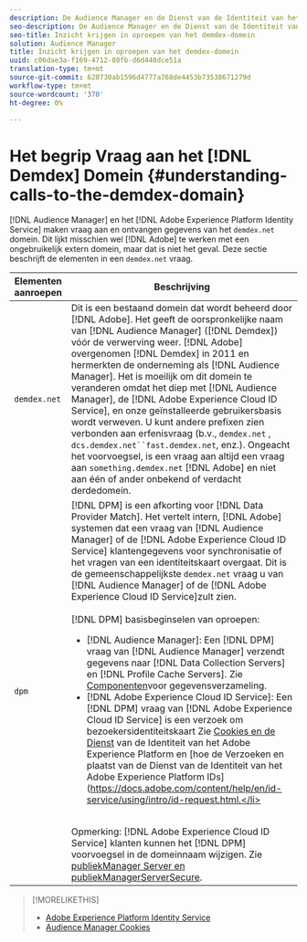 ```yaml
---
description: De Audience Manager en de Dienst van de Identiteit van het Adobe Experience Platform maken vraag aan en ontvangen gegevens van het domein demdex.net. Dit lijkt misschien alsof Adobe werkt met een ongebruikelijk domein van derden, maar dit is niet het geval. Deze sectie beschrijft de elementen in een vraag demdex.net.
seo-description: De Audience Manager en de Dienst van de Identiteit van het Adobe Experience Platform maken vraag aan en ontvangen gegevens van het domein demdex.net. Dit lijkt misschien alsof Adobe werkt met een ongebruikelijk domein van derden, maar dit is niet het geval. Deze sectie beschrijft de elementen in een vraag demdex.net.
seo-title: Inzicht krijgen in oproepen van het demdex-domein
solution: Audience Manager
title: Inzicht krijgen in oproepen van het demdex-domein
uuid: c06dae3a-f169-4712-80fb-d6d448dce51a
translation-type: tm+mt
source-git-commit: 620730ab1596d4777a768de4453b73538671279d
workflow-type: tm+mt
source-wordcount: '370'
ht-degree: 0%

---
```



# Het begrip Vraag aan het [!DNL Demdex] Domein {#understanding-calls-to-the-demdex-domain}

[!DNL Audience Manager] en het [!DNL Adobe Experience Platform Identity Service] maken vraag aan en ontvangen gegevens van het `demdex.net` domein. Dit lijkt misschien wel [!DNL Adobe] te werken met een ongebruikelijk extern domein, maar dat is niet het geval. Deze sectie beschrijft de elementen in een `demdex.net` vraag.

| Elementen aanroepen | Beschrijving |
|---|---|
| `demdex.net` | Dit is een bestaand domein dat wordt beheerd door [!DNL Adobe]. Het geeft de oorspronkelijke naam van [!DNL Audience Manager] ([!DNL Demdex]) vóór de verwerving weer. [!DNL Adobe] overgenomen [!DNL Demdex] in 2011 en hermerkten de onderneming als [!DNL Audience Manager]. Het is moeilijk om dit domein te veranderen omdat het diep met [!DNL Audience Manager], de [!DNL Adobe Experience Cloud ID Service], en onze geïnstalleerde gebruikersbasis wordt verweven. U kunt andere prefixen zien verbonden aan erfenisvraag (b.v., `demdex.net` , `dcs.demdex.net``fast.demdex.net`, enz.). Ongeacht het voorvoegsel, is een vraag aan altijd een vraag aan `something.demdex.net` [!DNL Adobe] en niet aan één of ander onbekend of verdacht derdedomein. |
| `dpm` | [!DNL DPM] is een afkorting voor [!DNL Data Provider Match]. Het vertelt intern, [!DNL Adobe] systemen dat een vraag van [!DNL Audience Manager] of de [!DNL Adobe Experience Cloud ID Service] klantengegevens voor synchronisatie of het vragen van een identiteitskaart overgaat. Dit is de gemeenschappelijkste `demdex.net` vraag u van [!DNL Audience Manager] of de [!DNL Adobe Experience Cloud ID Service]zult zien. <br><br>[!DNL DPM] basisbeginselen van oproepen: <ul><li>[!DNL Audience Manager]: Een [!DNL DPM] vraag van [!DNL Audience Manager] verzendt gegevens naar [!DNL Data Collection Servers] en [!DNL Profile Cache Servers]. Zie [Componenten](../reference/system-components/components-data-collection.md)voor gegevensverzameling.</li><li>[!DNL Adobe Experience Cloud ID Service]: Een [!DNL DPM] vraag van [!DNL Adobe Experience Cloud ID Service] is een verzoek om bezoekersidentiteitskaart Zie [Cookies en de Dienst](https://docs.adobe.com/content/help/en/id-service/using/intro/cookies.html) van de Identiteit van het Adobe Experience Platform en [hoe de Verzoeken en plaatst van de Dienst van de Identiteit van het Adobe Experience Platform IDs](https://docs.adobe.com/content/help/en/id-service/using/intro/id-request.html.</li></ul><br>Opmerking: [!DNL Adobe Experience Cloud ID Service] klanten kunnen het [!DNL DPM] voorvoegsel in de domeinnaam wijzigen. Zie [publiekManager Server en publiekManagerServerSecure](https://docs.adobe.com/content/help/en/id-service/using/id-service-api/configurations/subdomain-config.html). |

>[!MORELIKETHIS]
>
>* [Adobe Experience Platform Identity Service](https://docs.adobe.com/content/help/en/id-service/using/home.html)
>* [Audience Manager Cookies](https://docs.adobe.com/content/help/en/core-services/interface/ec-cookies/cookies-am.html)

